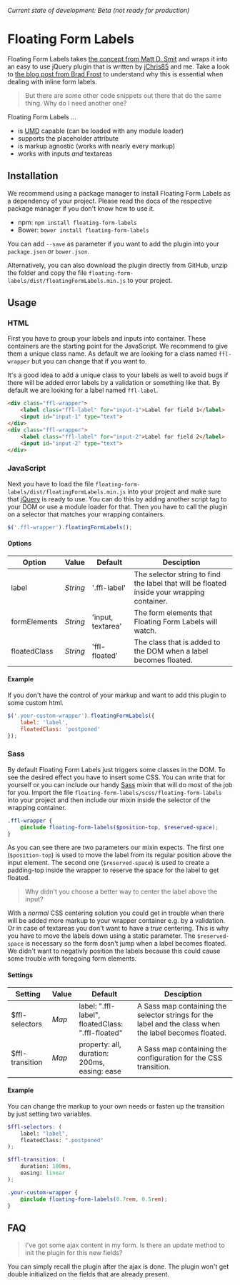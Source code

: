 *Current state of development: Beta (not ready for production)*

# Floating Form Labels
Floating Form Labels takes [the concept from Matt D. Smit](https://dribbble.com/shots/1254439--GIF-Mobile-Form-Interaction) and wraps it into an easy to use jQuery plugin that is written by [jChris85](https://github.com/jChris85) and me. Take a look to [the blog post from Brad Frost](http://bradfrost.com/blog/post/float-label-pattern/) to understand why this is essential when dealing with inline form labels.

> But there are some other code snippets out there that do the same thing. Why do I need another one?

Floating Form Labels ...
* is [UMD](https://github.com/umdjs/umd) capable (can be loaded with any module loader)
* supports the placeholder attribute
* is markup agnostic (works with nearly every markup)
* works with inputs _and_ textareas

## Installation
We recommend using a package manager to install Floating Form Labels as a dependency of your project. Please read the docs of the respective package manager if you don't know how to use it.
* npm: `npm install floating-form-labels`
* Bower: `bower install floating-form-labels`

You can add `--save` as parameter if you want to add the plugin into your `package.json` or `bower.json`.

Alternatively, you can also download the plugin directly from GitHub, unzip the folder and copy the file `floating-form-labels/dist/floatingFormLabels.min.js` to your project.

## Usage
### HTML
First you have to group your labels and inputs into container. These containers are the starting point for the JavaScript. We recommend to give them a unique class name. As default we are looking for a class named `ffl-wrapper` but you can change that if you want to.

It's a good idea to add a unique class to your labels as well to avoid bugs if there will be added error labels by a validation or something like that. By default we are looking for a label named `ffl-label`.

```html
<div class="ffl-wrapper">
    <label class="ffl-label" for="input-1">Label for field 1</label>
    <input id="input-1" type="text">
</div>
<div class="ffl-wrapper">
    <label class="ffl-label" for="input-2">Label for field 2</label>
    <input id="input-2" type="text">
</div>
```

### JavaScript
Next you have to load the file `floating-form-labels/dist/floatingFormLabels.min.js` into your project and make sure that [jQuery](http://jquery.com/) is ready to use. You can do this by adding another script tag to your DOM or use a module loader for that. Then you have to call the plugin on a selector that matches your wrapping containers.

```javascript
$('.ffl-wrapper').floatingFormLabels();
```

#### Options
| Option | Value | Default | Desciption |
|---|---|---|---|
| label | _String_ | '.ffl-label' | The selector string to find the label that will be floated inside your wrapping container. |
| formElements | _String_ | 'input, textarea' | The form elements that Floating Form Labels will watch. |
| floatedClass | _String_ | 'ffl-floated' | The class that is added to the DOM when a label becomes floated. |

#### Example
If you don't have the control of your markup and want to add this plugin to some custom html.
```javascript
$('.your-custom-wrapper').floatingFormLabels({
    label: 'label',
    floatedClass: 'postponed'
});
```

### Sass
By default Floating Form Labels just triggers some classes in the DOM. To see the desired effect you have to insert some CSS. You can write that for yourself or you can include our handy [Sass](http://sass-lang.com/) mixin that will do most of the job for you. Import the file `floating-form-labels/scss/floating-form-labels` into your project and then include our mixin inside the selector of the wrapping container.
```scss
.ffl-wrapper {
    @include floating-form-labels($position-top, $reserved-space);
}
```
As you can see there are two parameters our mixin expects. The first one (`$position-top`) is used to move the label from its regular position above the input element. The second one (`$reserved-space`) is used to create a padding-top inside the wrapper to reserve the space for the label to get floated.

> Why didn't you choose a better way to center the label above the input?

With a _normal_ CSS centering solution you could get in trouble when there will be added more markup to your wrapper container e.g. by a validation. Or in case of textareas you don't want to have a _true_ centering. This is why you have to move the labels down using a static parameter. The `$reserved-space` is necessary so the form dosn't jump when a label becomes floated. We didn't want to negativly position the labels because this could cause some trouble with foregoing form elements.

#### Settings
| Setting | Value | Default | Desciption |
|---|---|---|---|
| $ffl-selectors | _Map_ | label: ".ffl-label",<br>floatedClass: ".ffl-floated" | A Sass map containing the selector strings for the label and the class when the label becomes floated. |
| $ffl-transition | _Map_ | property: all,<br>duration: 200ms,<br>easing: ease | A Sass map containing the configuration for the CSS transition. |

#### Example
You can change the markup to your own needs or fasten up the transition by just setting two variables.
```scss
$ffl-selectors: (
    label: "label",
    floatedClass: ".postponed"
);

$ffl-transition: (
    duration: 100ms,
    easing: linear
);

.your-custom-wrapper {
    @include floating-form-labels(0.7rem, 0.5rem);
}
```

## FAQ
> I've got some ajax content in my form. Is there an update method to init the plugin for this new fields?

You can simply recall the plugin after the ajax is done. The plugin won't get double initialized on the fields that are already present.
